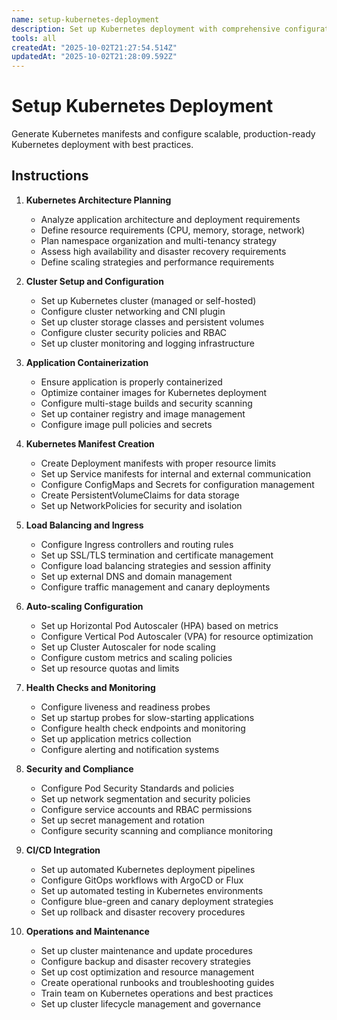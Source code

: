 ```yaml
---
name: setup-kubernetes-deployment
description: Set up Kubernetes deployment with comprehensive configuration and best practices
tools: all
createdAt: "2025-10-02T21:27:54.514Z"
updatedAt: "2025-10-02T21:28:09.592Z"
---
```


# Setup Kubernetes Deployment

Generate Kubernetes manifests and configure scalable, production-ready Kubernetes deployment with best practices.

## Instructions

1. **Kubernetes Architecture Planning**
   - Analyze application architecture and deployment requirements
   - Define resource requirements (CPU, memory, storage, network)
   - Plan namespace organization and multi-tenancy strategy
   - Assess high availability and disaster recovery requirements
   - Define scaling strategies and performance requirements

2. **Cluster Setup and Configuration**
   - Set up Kubernetes cluster (managed or self-hosted)
   - Configure cluster networking and CNI plugin
   - Set up cluster storage classes and persistent volumes
   - Configure cluster security policies and RBAC
   - Set up cluster monitoring and logging infrastructure

3. **Application Containerization**
   - Ensure application is properly containerized
   - Optimize container images for Kubernetes deployment
   - Configure multi-stage builds and security scanning
   - Set up container registry and image management
   - Configure image pull policies and secrets

4. **Kubernetes Manifest Creation**
   - Create Deployment manifests with proper resource limits
   - Set up Service manifests for internal and external communication
   - Configure ConfigMaps and Secrets for configuration management
   - Create PersistentVolumeClaims for data storage
   - Set up NetworkPolicies for security and isolation

5. **Load Balancing and Ingress**
   - Configure Ingress controllers and routing rules
   - Set up SSL/TLS termination and certificate management
   - Configure load balancing strategies and session affinity
   - Set up external DNS and domain management
   - Configure traffic management and canary deployments

6. **Auto-scaling Configuration**
   - Set up Horizontal Pod Autoscaler (HPA) based on metrics
   - Configure Vertical Pod Autoscaler (VPA) for resource optimization
   - Set up Cluster Autoscaler for node scaling
   - Configure custom metrics and scaling policies
   - Set up resource quotas and limits

7. **Health Checks and Monitoring**
   - Configure liveness and readiness probes
   - Set up startup probes for slow-starting applications
   - Configure health check endpoints and monitoring
   - Set up application metrics collection
   - Configure alerting and notification systems

8. **Security and Compliance**
   - Configure Pod Security Standards and policies
   - Set up network segmentation and security policies
   - Configure service accounts and RBAC permissions
   - Set up secret management and rotation
   - Configure security scanning and compliance monitoring

9. **CI/CD Integration**
   - Set up automated Kubernetes deployment pipelines
   - Configure GitOps workflows with ArgoCD or Flux
   - Set up automated testing in Kubernetes environments
   - Configure blue-green and canary deployment strategies
   - Set up rollback and disaster recovery procedures

10. **Operations and Maintenance**
    - Set up cluster maintenance and update procedures
    - Configure backup and disaster recovery strategies
    - Set up cost optimization and resource management
    - Create operational runbooks and troubleshooting guides
    - Train team on Kubernetes operations and best practices
    - Set up cluster lifecycle management and governance
